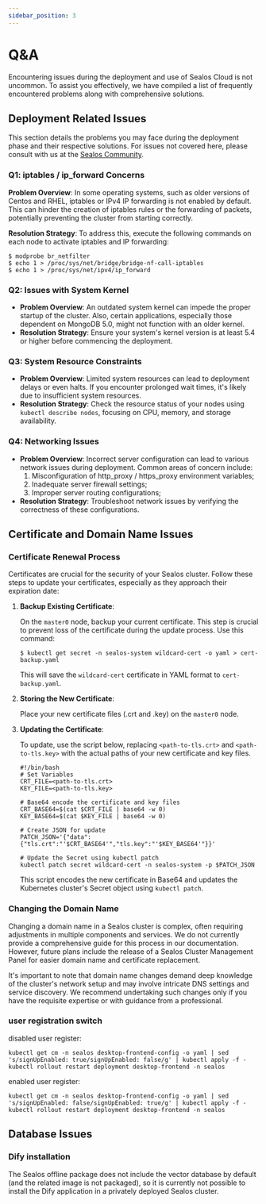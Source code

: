 ```yaml
---
sidebar_position: 3
---
```


# Q&A

Encountering issues during the deployment and use of Sealos Cloud is not uncommon. To assist you effectively, we have compiled a list of frequently encountered problems along with comprehensive solutions.

## Deployment Related Issues

This section details the problems you may face during the deployment phase and their respective solutions. For issues not covered here, please consult with us at the [Sealos Community](https://github.com/labring/sealos/discussions).

### Q1: iptables / ip_forward Concerns

**Problem Overview**: In some operating systems, such as older versions of Centos and RHEL, iptables or IPv4 IP forwarding is not enabled by default. This can hinder the creation of iptables rules or the forwarding of packets, potentially preventing the cluster from starting correctly.

**Resolution Strategy**: To address this, execute the following commands on each node to activate iptables and IP forwarding:

```shell
$ modprobe br_netfilter
$ echo 1 > /proc/sys/net/bridge/bridge-nf-call-iptables
$ echo 1 > /proc/sys/net/ipv4/ip_forward
```

### Q2: Issues with System Kernel

- **Problem Overview**: An outdated system kernel can impede the proper startup of the cluster. Also, certain applications, especially those dependent on MongoDB 5.0, might not function with an older kernel.
- **Resolution Strategy**: Ensure your system's kernel version is at least 5.4 or higher before commencing the deployment.

### Q3: System Resource Constraints

- **Problem Overview**: Limited system resources can lead to deployment delays or even halts. If you encounter prolonged wait times, it's likely due to insufficient system resources.
- **Resolution Strategy**: Check the resource status of your nodes using `kubectl describe nodes`, focusing on CPU, memory, and storage availability.

### Q4: Networking Issues

- **Problem Overview**: Incorrect server configuration can lead to various network issues during deployment. Common areas of concern include:
   1. Misconfiguration of http_proxy / https_proxy environment variables;
   2. Inadequate server firewall settings;
   3. Improper server routing configurations;
- **Resolution Strategy**: Troubleshoot network issues by verifying the correctness of these configurations.

## Certificate and Domain Name Issues

### Certificate Renewal Process

Certificates are crucial for the security of your Sealos cluster. Follow these steps to update your certificates, especially as they approach their expiration date:

1. **Backup Existing Certificate**:

   On the `master0` node, backup your current certificate. This step is crucial to prevent loss of the certificate during the update process. Use this command:

   ```shell
   $ kubectl get secret -n sealos-system wildcard-cert -o yaml > cert-backup.yaml
   ```

   This will save the `wildcard-cert` certificate in YAML format to `cert-backup.yaml`.

2. **Storing the New Certificate**:

   Place your new certificate files (.crt and .key) on the `master0` node.

3. **Updating the Certificate**:

   To update, use the script below, replacing `<path-to-tls.crt>` and `<path-to-tls.key>` with the actual paths of your new certificate and key files.

   ```shell
   #!/bin/bash 
   # Set Variables
   CRT_FILE=<path-to-tls.crt>
   KEY_FILE=<path-to-tls.key>
   
   # Base64 encode the certificate and key files
   CRT_BASE64=$(cat $CRT_FILE | base64 -w 0)
   KEY_BASE64=$(cat $KEY_FILE | base64 -w 0)
   
   # Create JSON for update
   PATCH_JSON='{"data":{"tls.crt":"'$CRT_BASE64'","tls.key":"'$KEY_BASE64'"}}'
   
   # Update the Secret using kubectl patch
   kubectl patch secret wildcard-cert -n sealos-system -p $PATCH_JSON
   ```
   
   This script encodes the new certificate in Base64 and updates the Kubernetes cluster's Secret object using `kubectl patch`.

### Changing the Domain Name

Changing a domain name in a Sealos cluster is complex, often requiring adjustments in multiple components and services. We do not currently provide a comprehensive guide for this process in our documentation. However, future plans include the release of a Sealos Cluster Management Panel for easier domain name and certificate replacement.

It's important to note that domain name changes demand deep knowledge of the cluster's network setup and may involve intricate DNS settings and service discovery. We recommend undertaking such changes only if you have the requisite expertise or with guidance from a professional.

### user registration switch

disabled user register:

```shell
kubectl get cm -n sealos desktop-frontend-config -o yaml | sed 's/signUpEnabled: true/signUpEnabled: false/g' | kubectl apply -f -
kubectl rollout restart deployment desktop-frontend -n sealos
```

enabled user register:

```shell
kubectl get cm -n sealos desktop-frontend-config -o yaml | sed 's/signUpEnabled: false/signUpEnabled: true/g' | kubectl apply -f -
kubectl rollout restart deployment desktop-frontend -n sealos
```


## Database Issues

### Dify installation

The Sealos offline package does not include the vector database by default (and the related image is not packaged), so it is currently not possible to install the Dify application in a privately deployed Sealos cluster.